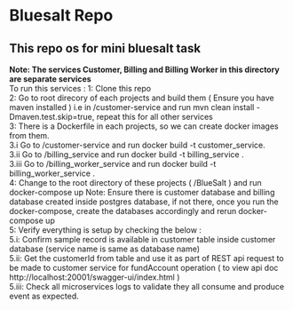 # Bluesalt Repo
## This repo os for mini bluesalt task
**Note: The services Customer, Billing and Billing Worker in this directory are separate services**  
To run this services :
1: Clone this repo  
2: Go to root direcory of each projects and build them ( Ensure you have maven installed ) i.e in /customer-service and run mvn clean install -Dmaven.test.skip=true, repeat this for all other services  
3: There is a Dockerfile in each projects, so we can create docker images from them.   
3.i   Go to /customer-service and run docker build -t customer_service.  
3.ii  Go to /billing_service and run docker build -t billing_service .  
3.iii Go to /billing_worker_service and run docker build -t billing_worker_service .  
4: Change to the root directory of these projects ( /BlueSalt ) and run docker-compose up
   Note:  Ensure there is customer database and billing database created inside postgres database, if not there, once you run the docker-compose, create the databases accordingly and rerun docker-compose up  
5: Verify everything is setup by checking the below :  
5.i: Confirm sample record is available in customer table inside customer database (service name is same as database name)  
5.ii: Get the customerId from table and use it as part of REST api request to be made to customer service for fundAccount operation ( to view api doc http://localhost:20001/swagger-ui/index.html )  
5.iii: Check all microservices logs to validate they all consume and produce event as expected.

